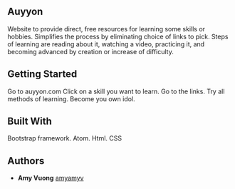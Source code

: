 

## Auyyon

Website to provide direct, free resources for learning some skills or hobbies. Simplifies the process by eliminating choice of links to pick. Steps of learning are reading about it, watching a video, practicing it, and becoming advanced by creation or increase of difficulty.

## Getting Started

Go to auyyon.com 
Click on a skill you want to learn. Go to the links. Try all methods of learning. Become you own idol.


## Built With

Bootstrap framework. 
Atom.
Html.
CSS


## Authors

* **Amy Vuong** [amyamyv](https://github.com/amyamyv)


